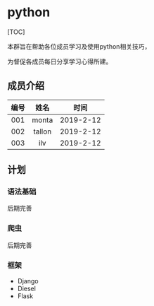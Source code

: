 

# python



[TOC]

本群旨在帮助各位成员学习及使用python相关技巧，

为督促各成员每日分享学习心得所建。





## 成员介绍

| 编号 |  姓名  |   时间    |
| :--: | :----: | :-------: |
| 001  | monta  | 2019-2-12 |
| 002  | tallon | 2019-2-12 |
| 003  | ilv    | 2019-2-12 |





## 计划

### 语法基础

后期完善



### 爬虫

后期完善



### 框架

- Django
- Diesel
- Flask

#### 



